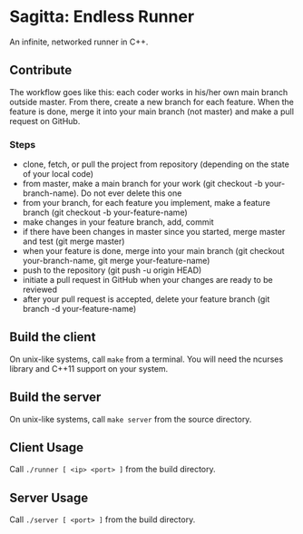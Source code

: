 # Sagitta: Endless Runner
An infinite, networked runner in C++. 

## Contribute
The workflow goes like this: each coder works in his/her own main branch outside master. From there, create a new branch for each feature. When the feature is done, merge it into your main branch (not master) and make a pull request on GitHub.

### Steps
- clone, fetch, or pull the project from repository (depending on the state of your local code)
- from master, make a main branch for your work (git checkout -b your-branch-name). Do not ever delete this one
- from your branch, for each feature you implement, make a feature branch (git checkout -b your-feature-name)
- make changes in your feature branch, add, commit
- if there have been changes in master since you started, merge master and test (git merge master)
- when your feature is done, merge into your main branch (git checkout your-branch-name, git merge your-feature-name)
- push to the repository (git push -u origin HEAD)
- initiate a pull request in GitHub when your changes are ready to be reviewed
- after your pull request is accepted, delete your feature branch (git branch -d your-feature-name)

## Build the client
On unix-like systems, call `make` from a terminal. You will need the ncurses library and C++11 support on your system.

## Build the server
On unix-like systems, call `make server` from the source directory.

## Client Usage
Call `./runner [ <ip> <port> ]` from the build directory.

## Server Usage
Call `./server [ <port> ]` from the build directory.
